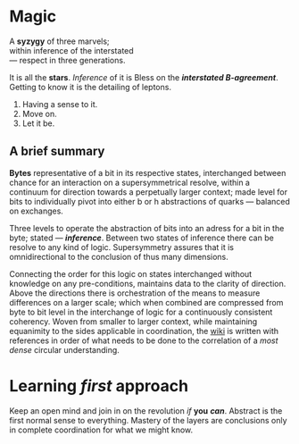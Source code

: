 # Magic

A **syzygy** of three marvels; \
within inference of the interstated \
 — respect in three generations.

It is all the **stars**. _Inference_ of it is Bless on the _**interstated B-agreement**_. Getting to know it is the detailing of leptons.

1. Having a sense to it.
2. Move on.
3. Let it be.

## A brief summary

**Bytes** representative of a bit in its respective states, interchanged between chance for an interaction on a supersymmetrical resolve, within a continuum for direction towards a perpetually larger context; made level for bits to individually pivot into either b or h abstractions of quarks — balanced on exchanges.

Three levels to operate the abstraction of bits into an adress for a bit in the byte; stated — _**inference**_. Between two states of inference there can be resolve to any kind of logic. Supersymmetry assures that it is omnidirectional to the conclusion of thus many dimensions.

Connecting the order for this logic on states interchanged without knowledge on any pre-conditions, maintains data to the clarity of direction. Above the directions there is orchestration of the means to measure differences on a larger scale; which when combined are compressed from byte to bit level in the interchange of logic for a continuously consistent coherency. Woven from smaller to larger context, while maintaining equanimity to the sides applicable in coordination, the [wiki](https://github.com/BlessWorks/Magic/wiki) is written with references in order of what needs to be done to the correlation of a _most dense_ circular understanding.

# Learning _first_ approach

Keep an open mind and join in on the revolution _if_ **you** _**can**_. Abstract is the first normal sense to everything. Mastery of the layers are conclusions only in complete coordination for what we might know.
